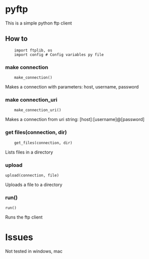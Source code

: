 # pyftp
This is a simple python ftp client

## How to
```
    import ftplib, os
    import config # Config variables py file
```
### make connection
```
    make_connection()
```
Makes a connection with parameters: host, username, password

### make connection_uri
```
    make_connection_uri()
```
Makes a connection from uri string: [host]:[username]@[password]

### get files(connection, dir)
```
    get_files(connection, dir)
```
Lists files in a directory

### upload
```
upload(connection, file)
```
Uploads a file to a directory

### run()
```
run()
```
Runs the ftp client

# Issues
Not tested in windows, mac